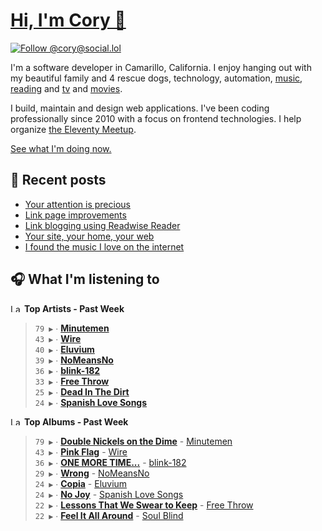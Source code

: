 # [Hi, I'm Cory 👋](https://coryd.dev)

[![Follow @cory@social.lol](https://img.shields.io/mastodon/follow/109606224363698309?domain=https%3A%2F%2Fsocial.lol&style=for-the-badge&logo=Mastodon&logoColor=white&labelColor=6364FF)](https://social.lol/@cory)

I'm a software developer in Camarillo, California. I enjoy hanging out with my beautiful family and 4 rescue dogs, technology, automation, [music](https://last.fm/user/coryd_), [reading](https://app.thestorygraph.com/profile/coryd) and [tv](https://trakt.tv/users/cdransf) and [movies](https://trakt.tv/users/cdransf).

I build, maintain and design web applications. I've been coding professionally since 2010 with a focus on frontend technologies. I help organize [the Eleventy Meetup](https://11tymeetup.dev/).

[See what I'm doing now.](https://coryd.dev/now)

## 📝 Recent posts

<!-- BLOGPOSTS:START -->
- [Your attention is precious](https://coryd.dev/posts/2024/your-attention-is-precious/)
- [Link page improvements](https://coryd.dev/posts/2024/link-page-improvements/)
- [Link blogging using Readwise Reader](https://coryd.dev/posts/2024/link-blogging-using-readwise/)
- [Your site, your home, your web](https://coryd.dev/posts/2024/your-site-your-home-your-web/)
- [I found the music I love on the internet](https://coryd.dev/posts/2024/i-found-the-music-i-love-on-the-internet/)
<!-- BLOGPOSTS:END -->

## 🎧 What I'm listening to

<!--START_LASTFM_ARTISTS:{"period": "7day", "rows": 8}-->
<a href="https://last.fm" target="_blank"><img src="https://user-images.githubusercontent.com/17434202/215290617-e793598d-d7c9-428f-9975-156db1ba89cc.svg" alt="Last.fm Logo" width="18" height="13"/></a> **Top Artists - Past Week**

> `79 ▶️` ∙ **[Minutemen](https://www.last.fm/music/Minutemen)**<br/>
> `43 ▶️` ∙ **[Wire](https://www.last.fm/music/Wire)**<br/>
> `40 ▶️` ∙ **[Eluvium](https://www.last.fm/music/Eluvium)**<br/>
> `39 ▶️` ∙ **[NoMeansNo](https://www.last.fm/music/NoMeansNo)**<br/>
> `36 ▶️` ∙ **[blink-182](https://www.last.fm/music/blink-182)**<br/>
> `33 ▶️` ∙ **[Free Throw](https://www.last.fm/music/Free+Throw)**<br/>
> `25 ▶️` ∙ **[Dead In The Dirt](https://www.last.fm/music/Dead+In+The+Dirt)**<br/>
> `24 ▶️` ∙ **[Spanish Love Songs](https://www.last.fm/music/Spanish+Love+Songs)**<br/>
<!--END_LASTFM_ARTISTS-->

<!--START_LASTFM_ALBUMS:{"period": "7day", "rows": 8}-->
<a href="https://last.fm" target="_blank"><img src="https://user-images.githubusercontent.com/17434202/215290617-e793598d-d7c9-428f-9975-156db1ba89cc.svg" alt="Last.fm Logo" width="18" height="13"/></a> **Top Albums - Past Week**

> `79 ▶️` ∙ **[Double Nickels on the Dime](https://www.last.fm/music/Minutemen/Double+Nickels+on+the+Dime)** - [Minutemen](https://www.last.fm/music/Minutemen)<br/>
> `43 ▶️` ∙ **[Pink Flag](https://www.last.fm/music/Wire/Pink+Flag)** - [Wire](https://www.last.fm/music/Wire)<br/>
> `36 ▶️` ∙ **[ONE MORE TIME...](https://www.last.fm/music/blink-182/ONE+MORE+TIME...)** - [blink-182](https://www.last.fm/music/blink-182)<br/>
> `29 ▶️` ∙ **[Wrong](https://www.last.fm/music/NoMeansNo/Wrong)** - [NoMeansNo](https://www.last.fm/music/NoMeansNo)<br/>
> `24 ▶️` ∙ **[Copia](https://www.last.fm/music/Eluvium/Copia)** - [Eluvium](https://www.last.fm/music/Eluvium)<br/>
> `24 ▶️` ∙ **[No Joy](https://www.last.fm/music/Spanish+Love+Songs/No+Joy)** - [Spanish Love Songs](https://www.last.fm/music/Spanish+Love+Songs)<br/>
> `22 ▶️` ∙ **[Lessons That We Swear to Keep](https://www.last.fm/music/Free+Throw/Lessons+That+We+Swear+to+Keep)** - [Free Throw](https://www.last.fm/music/Free+Throw)<br/>
> `22 ▶️` ∙ **[Feel It All Around](https://www.last.fm/music/Soul+Blind/Feel+It+All+Around)** - [Soul Blind](https://www.last.fm/music/Soul+Blind)<br/>
<!--END_LASTFM_ALBUMS-->
